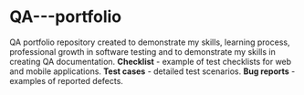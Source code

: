 # QA---portfolio
QA portfolio repository created to demonstrate my skills, learning process, professional growth in software testing and to demonstrate my skills in creating QA documentation.
**Checklist** - example of test checklists for web and mobile applications.
**Test cases** - detailed test scenarios.
**Bug reports** - examples of reported defects.
 
